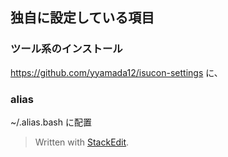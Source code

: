 ## 独自に設定している項目

### ツール系のインストール

https://github.com/yyamada12/isucon-settings
に、

### alias
~/.alias.bash に配置
 


> Written with [StackEdit](https://stackedit.io/).
<!--stackedit_data:
eyJoaXN0b3J5IjpbLTU1NzUxNTI4OF19
-->